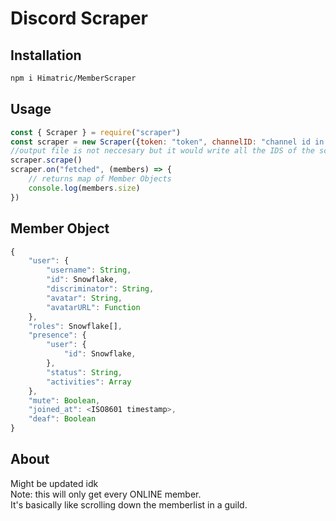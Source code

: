 # Discord Scraper #


## Installation ##
```bash
npm i Himatric/MemberScraper
```

## Usage ##

```js
const { Scraper } = require("scraper")
const scraper = new Scraper({token: "token", channelID: "channel id in guild", guildID: "guild id", outputFile: "path"})
//output file is not neccesary but it would write all the IDS of the scraped members to the file
scraper.scrape()
scraper.on("fetched", (members) => {
    // returns map of Member Objects
    console.log(members.size)
})
```

## Member Object ##
```js
{
    "user": {
        "username": String,
        "id": Snowflake,
        "discriminator": String,
        "avatar": String,
        "avatarURL": Function
    },
    "roles": Snowflake[],
    "presence": {
        "user": {
            "id": Snowflake,
        },
        "status": String,
        "activities": Array
    },
    "mute": Boolean,
    "joined_at": <ISO8601 timestamp>,
    "deaf": Boolean
}
```

## About ##

Might be updated idk\
Note: this will only get every ONLINE member.\
It's basically like scrolling down the memberlist in a guild.